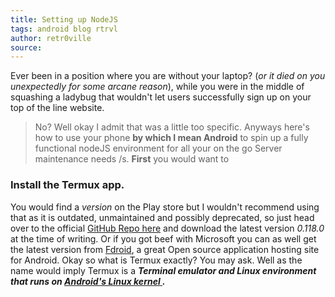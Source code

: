 ```yaml
---
title: Setting up NodeJS
tags: android blog rtrvl
author: retr0ville
source: 
---
```

Ever been in a position where you are without your laptop? (*or it died on you unexpectedly for some arcane reason*), while you were in the middle of squashing a ladybug that wouldn't let users successfully sign up on your top of the line website.
>No?
Well okay I admit that was a little too specific. Anyways here's how to use your phone **by which I mean Android** to spin up a fully functional nodeJS environment for all your on the go Server maintenance needs /s.
**First** you would want to 
### Install the Termux app.
You would find a *version* on the Play store but I wouldn't recommend using that as it is outdated, unmaintained and possibly deprecated, so just head over to the official [GitHub Repo here](https://github.com/termux/termux-app/releases/tag/v0.118.0) and download the latest version *0.118.0* at the time of writing.
Or if you got beef with Microsoft you can as well get the latest version from [Fdroid](https://f-droid.org/en/packages/com.termux/), a great Open source application hosting site for Android.
Okay so what is Termux exactly? You may ask.
Well as the name would imply Termux is a ***Terminal emulator and Linux environment that runs on [Android's Linux kernel ](https://www.computerworld.com/article/2741578/are-android-and-linux-the-same-thing-.html).***